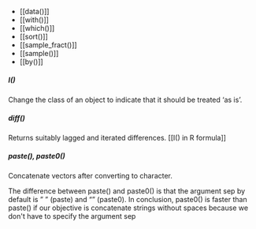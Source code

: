 - [[data()]]
- [[with()]]
- [[which()]]
- [[sort()]]
- [[sample_fract()]]
- [[sample()]]
- [[by()]]

##### I()
Change the class of an object to indicate that it should be treated ‘as is’.

##### diff()
Returns suitably lagged and iterated differences.
[[I() in R formula]]

##### paste(), paste0()
Concatenate vectors after converting to character.

The difference between paste() and paste0() is that the argument sep by default is ” ” (paste) and “” (paste0). In conclusion, paste0() is faster than paste() if our objective is concatenate strings without spaces because we don't have to specify the argument sep


